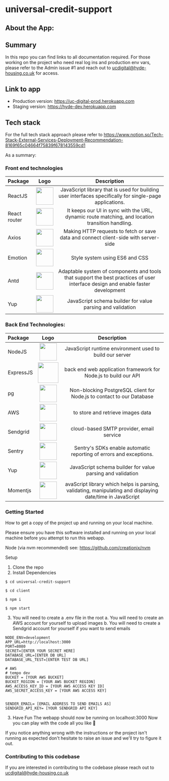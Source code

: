 # universal-credit-support

## About the App:

## Summary
In this repo you can find links to all documentation required. For those working on the project who need real log ins and production env vars, please refer to the Admin issue #1 and reach out to ucdigital@hyde-housing.co.uk for access.

## Link to app
- Production version: https://uc-digital-prod.herokuapp.com
- Staging version: https://hyde-dev.herokuapp.com


## Tech stack

For the full tech stack approach please refer to https://www.notion.so/Tech-Stack-External-Services-Deployment-Recommendation-8169f65c04664f75839f678143559cd1

As a summary:


### Front end technologies

| Package  | Logo  | Description |
| :------------ |:---------------:| :-----:|
| ReactJS      | <img width="55" src="https://raw.githubusercontent.com/gilbarbara/logos/master/logos/react.svg"/>        |   JavaScript library that is used for building user interfaces specifically for single-page applications. |
| React router      | <img width="55" src="https://raw.githubusercontent.com/gilbarbara/logos/master/logos/react-router.svg"/>        |  It keeps our UI in sync with the URL, dynamic route matching, and location transition handling. |
| Axios     | <img width="55" src="https://user-images.githubusercontent.com/19708921/116078311-58c7fb80-a68e-11eb-8f6e-0d873aae8497.png"/>        |  Making HTTP requests to fetch or save data and connect client-side with server-side |
| Emotion     | <img width="55" src="https://emotion.sh/static/a76dfa0d18a0536af9e917cdb8f873b9/629d2/emotion.webp"/>        |  Style system using ES6 and CSS |
| Antd    | <img width="55" src="https://user-images.githubusercontent.com/19708921/116078113-23bba900-a68e-11eb-840f-ed30945441f7.png"/>        |  Adaptable system of components and tools that support the best practices of user interface design and enable faster development |
| Yup     | <img width="55" src="https://theaplus.org/wp-content/uploads/2018/01/Yup-Logo.png"/>       | JavaScript schema builder for value parsing and validation |


### Back End Technologies:


| Package  | Logo  | Description |
| :------------ |:---------------:| :-----:|
| NodeJS      | <img width="55" src="https://nodejs.org/static/images/logo.svg"/>        |  JavaScript runtime environment used to build our server |
| ExpressJS      | <img width="65" src="https://www.resourcifi.com/wp-content/themes/resourcifi-child/img/express-min.png"/>        | back end web application framework for Node.js to build our API |
| pg      | <img width="55" src="https://dyltqmyl993wv.cloudfront.net/assets/stacks/postgresql/img/postgresql-stack-220x234.png"/>       |  Non-blocking PostgreSQL client for Node.js to contact to our Database |
| AWS      | <img width="55" src="https://raw.githubusercontent.com/gilbarbara/logos/master/logos/aws-s3.svg"/>       | to store and retrieve images data |
| Sendgrid      | <img width="55" src="https://sendgrid.com/wp-content/themes/sgdotcom/pages/resource/brand/2016/SendGrid-Logomark.png"/>       |   cloud-based SMTP provider, email service |
| Sentry      | <img width="55" src="https://cdn.icon-icons.com/icons2/2622/PNG/512/brand_sentry_icon_157807.png"/>       |  Sentry's SDKs enable automatic reporting of errors and exceptions. |
| Yup     | <img width="55" src="https://theaplus.org/wp-content/uploads/2018/01/Yup-Logo.png"/>       | JavaScript schema builder for value parsing and validation |
| Momentjs      | <img width="55" src="https://raw.githubusercontent.com/gilbarbara/logos/master/logos/momentjs.svg"/>       |  avaScript library which helps is parsing, validating, manipulating and displaying date/time in JavaScript |


### Getting Started
How to get a copy of the project up and running on your local machine.

Please ensure you have this software installed and running on your local machine before you attempt to run this webapp.

Node (via nvm recommended) see: https://github.com/creationix/nvm

Setup
1. Clone the repo
2. Install Dependencies

```$ cd universal-credit-support```

```$ cd client```

```$ npm i```

```$ npm start```

3. You will need to create a .env file in the root
    a. You will need to create an AWS account for yourself to upload images
    b. You will need to create a Sendgrid account for yourself if you want to send emails 

```
NODE_ENV=development
APP_URL=http://localhost:3000
PORT=8080
SECRET=[ENTER YOUR SECRET HERE]
DATABASE_URL=[ENTER DB URL]
DATABASE_URL_TEST=[ENTER TEST DB URL]

# AWS
# tempo dev
BUCKET = [YOUR AWS BUCKET]
BUCKET_REGION = [YOUR AWS BUCKET REGION]
AWS_ACCESS_KEY_ID = [YOUR AWS ACCESS KEY ID]
AWS_SECRET_ACCESS_KEY = [YOUR AWS ACCESS KEY]


SENDER_EMAIL= [EMAIL ADDRESS TO SEND EMAILS AS]
SENDGRID_API_KEY= [YOUR SENDGRID API KEY]
```


3. Have Fun
The webapp should now be running on localhost:3000 Now you can play with the code all you like 🎉

If you notice anything wrong with the instructions or the project isn't running as expected don't hesitate to raise an issue and we'll try to figure it out.


### Contributing to this codebase
If you are interested in contributing to the codebase please reach out to ucdigital@hyde-housing.co.uk
